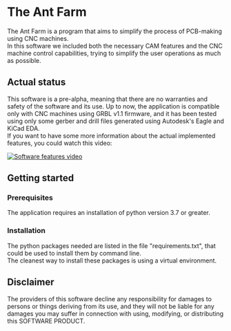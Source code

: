 # The Ant Farm

The Ant Farm is a program that aims to simplify the process of PCB-making using CNC machines.  
In this software we included both the necessary CAM features and the CNC machine control capabilities, trying to simplify the user operations as much as possible.  

## Actual status  
This software is a pre-alpha, meaning that there are no warranties and safety of the software and its use.
Up to now, the application is compatible only with CNC machines using GRBL v1.1 firmware, and it has been tested using only some gerber and drill files generated using Autodesk's Eagle and KiCad EDA.  
If you want to have some more information about the actual implemented features, you could watch this video:  
  
[![Software features video](https://img.youtube.com/vi/3Gy312kk_yw/0.jpg)](https://www.youtube.com/watch?v=3Gy312kk_yw)  

## Getting started  
  
### Prerequisites  

The application requires an installation of python version 3.7 or greater.  

### Installation  
  
The python packages needed are listed in the file "requirements.txt", that could be used to install them by command line.  
The cleanest way to install these packages is using a virtual environment.

## Disclaimer  
  
The providers of this software decline any responsibility for damages to persons or things deriving from its use, and they will not be liable for any damages you may suffer in connection with using, modifying, or distributing this SOFTWARE PRODUCT.  
